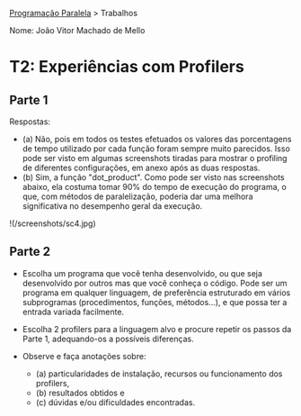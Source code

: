 [Programação Paralela](https://github.com/AndreaInfUFSM/elc139-2018a) > Trabalhos

Nome: João Vitor Machado de Mello

# T2: Experiências com Profilers


## Parte 1

Respostas:
  - (a) Não, pois em todos os testes efetuados os valores das porcentagens de tempo utilizado por cada função foram sempre muito parecidos. Isso pode ser visto em algumas screenshots tiradas para mostrar o profiling de diferentes configurações, em anexo após as duas respostas.
  - (b) Sim, a função "dot_product". Como pode ser visto nas screenshots abaixo, ela costuma tomar 90% do tempo de execução do programa, o que, com métodos de paralelização, poderia dar uma melhora significativa no desempenho geral da execução.

!(/screenshots/sc4.jpg)

## Parte 2


+ Escolha um programa que você tenha desenvolvido, ou que seja desenvolvido por outros mas que você conheça o código. 
Pode ser um programa em qualquer linguagem, de preferência estruturado em vários subprogramas (procedimentos, funções, métodos...), e que possa ter a entrada variada facilmente.

+ Escolha 2 profilers para a linguagem alvo e procure repetir os passos da Parte 1, adequando-os a possíveis diferenças.

+ Observe e faça anotações sobre: 
   - (a) particularidades de instalação, recursos ou funcionamento dos profilers, 
   - (b) resultados obtidos e 
   - (c) dúvidas e/ou dificuldades encontradas.


